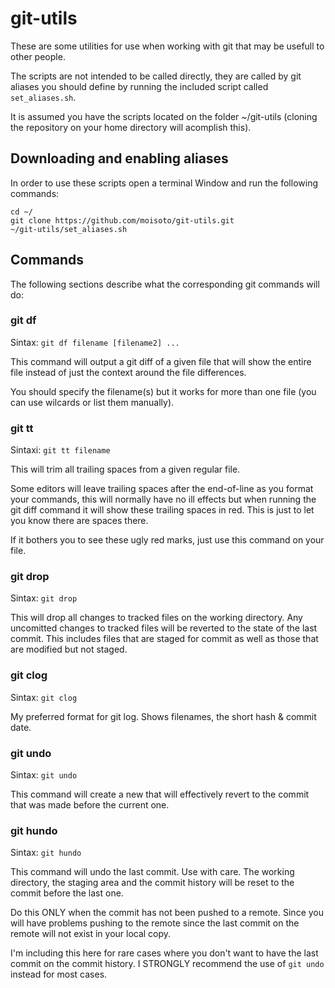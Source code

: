 # git-utils

These are some utilities for use when working with git that may be usefull to other people.

The scripts are not intended to be called directly, they are called by git aliases you should define by running the included script called `set_aliases.sh`.

It is assumed you have the scripts located on the folder ~/git-utils (cloning the repository on your home directory will acomplish this).

## Downloading and enabling aliases

In order to use these scripts open a terminal Window and run the following commands:

```shell
cd ~/
git clone https://github.com/moisoto/git-utils.git
~/git-utils/set_aliases.sh
```

## Commands

The following sections describe what the corresponding git commands will do:

### git df

Sintax: `git df filename [filename2] ...` 

This command will output a git diff of a given file that will show the entire file instead of just the context around the file differences.

You should specify the filename(s) but it works for more than one file (you can use wilcards or list them manually).

### git tt

Sintaxi: `git tt filename`

This will trim all trailing spaces from a given regular file.

Some editors will leave trailing spaces after the end-of-line as you format your commands, this will normally have no ill effects but when running the git diff command it will show these trailing spaces in red. This is just to let you know there are spaces there.

If it bothers you to see these ugly red marks, just use this command on your file.

### git drop

Sintax: `git drop`

This will drop all changes to tracked files on the working directory. 
Any uncomitted changes to tracked files will be reverted to the state of the last commit.
This includes files that are staged for commit as well as those that are modified but not staged.

### git clog

Sintax: `git clog`

My preferred format for git log. Shows filenames, the short hash & commit date.

### git undo

Sintax: `git undo`

This command will create a new that will effectively revert to the commit that was made before the current one.

### git hundo

Sintax: `git hundo`

This command will undo the last commit. Use with care. The working directory, the staging area and the commit history will be reset to the commit before the last one.

Do this ONLY when the commit has not been pushed to a remote. Since you will have problems pushing to the remote since the last commit on the remote will not exist in your local copy.

I'm including this here for rare cases where you don't want to have the last commit on the commit history. I STRONGLY recommend the use of `git undo` instead for most cases.
